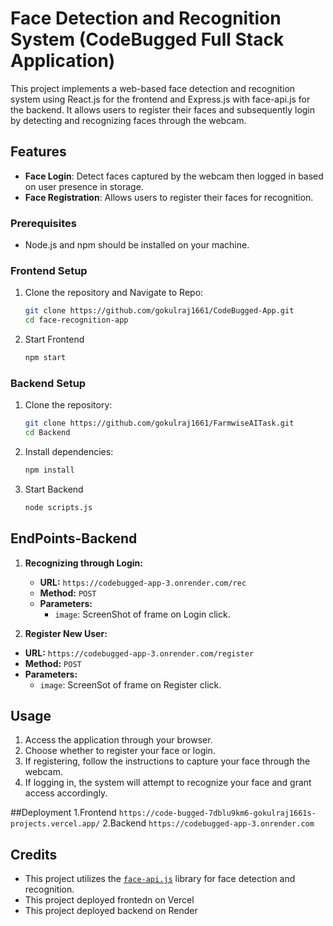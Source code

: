 # Face Detection and Recognition System (CodeBugged Full Stack Application)

This project implements a web-based face detection and recognition system using React.js for the frontend and Express.js with face-api.js for the backend. It allows users to register their faces and subsequently login by detecting and recognizing faces through the webcam.

## Features

- **Face Login**: Detect faces captured by the webcam then logged in based on user presence in storage.
- **Face Registration**: Allows users to register their faces for recognition.

### Prerequisites

- Node.js and npm should be installed on your machine.

### Frontend Setup
1. Clone the repository and Navigate to Repo:
    ```bash
    git clone https://github.com/gokulraj1661/CodeBugged-App.git
    cd face-recognition-app
    ```
2. Start Frontend
    ```bash
    npm start
    ```
### Backend Setup
1. Clone the repository:
    ```bash
    git clone https://github.com/gokulraj1661/FarmwiseAITask.git
    cd Backend
    ```
3. Install dependencies:
    ```bash
    npm install
    ```
3. Start Backend
    ```bash
    node scripts.js
    ```

## EndPoints-Backend
1. **Recognizing through Login:**
   - **URL:** `https://codebugged-app-3.onrender.com/rec`
   - **Method:** `POST`
   - **Parameters:**
     - `image`: ScreenShot of frame on Login click.
       
1. **Register New User:**
  - **URL:** `https://codebugged-app-3.onrender.com/register`
   - **Method:** `POST`
   - **Parameters:**
     - `image`: ScreenSot of frame on Register click.

## Usage

1. Access the application through your browser.
2. Choose whether to register your face or login.
3. If registering, follow the instructions to capture your face through the webcam.
4. If logging in, the system will attempt to recognize your face and grant access accordingly.

##Deployment
1.Frontend `https://code-bugged-7dblu9km6-gokulraj1661s-projects.vercel.app/`
2.Backend `https://codebugged-app-3.onrender.com`

## Credits

- This project utilizes the [`face-api.js`](https://github.com/justadudewhohacks/face-api.js/) library for face detection and recognition.
- This project deployed frontedn on Vercel
- This project deployed backend on Render

